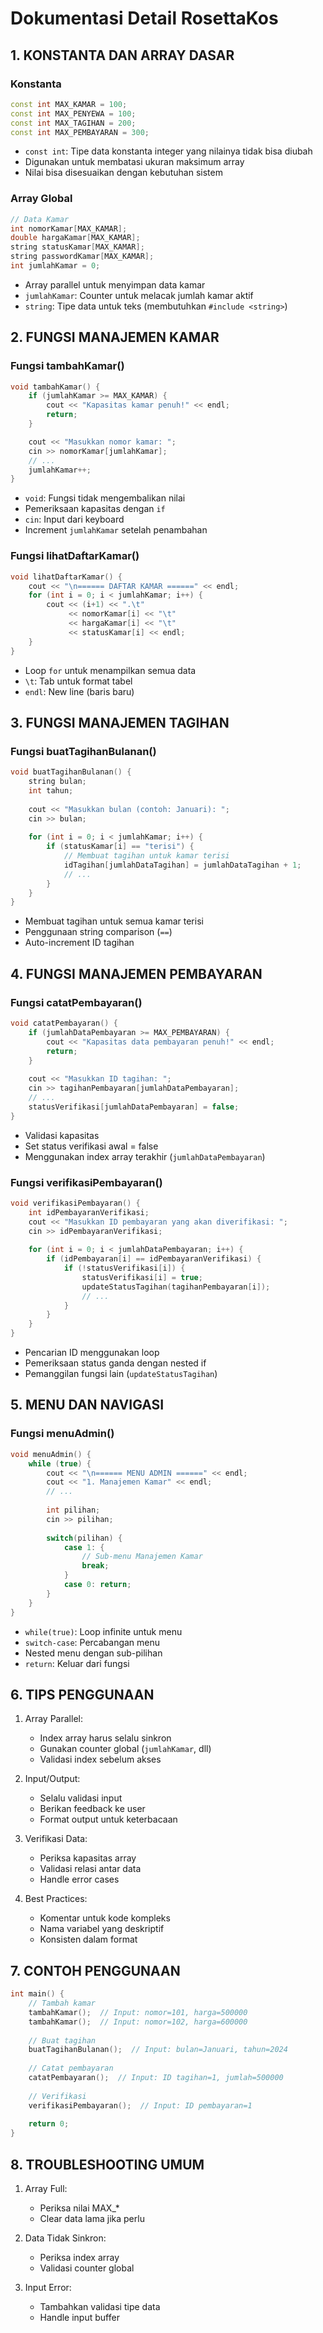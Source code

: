 # Dokumentasi Detail RosettaKos

## 1. KONSTANTA DAN ARRAY DASAR

### Konstanta
```cpp
const int MAX_KAMAR = 100;
const int MAX_PENYEWA = 100;
const int MAX_TAGIHAN = 200;
const int MAX_PEMBAYARAN = 300;
```
- `const int`: Tipe data konstanta integer yang nilainya tidak bisa diubah
- Digunakan untuk membatasi ukuran maksimum array
- Nilai bisa disesuaikan dengan kebutuhan sistem

### Array Global
```cpp
// Data Kamar
int nomorKamar[MAX_KAMAR];
double hargaKamar[MAX_KAMAR];
string statusKamar[MAX_KAMAR];
string passwordKamar[MAX_KAMAR];
int jumlahKamar = 0;
```
- Array parallel untuk menyimpan data kamar
- `jumlahKamar`: Counter untuk melacak jumlah kamar aktif
- `string`: Tipe data untuk teks (membutuhkan `#include <string>`)

## 2. FUNGSI MANAJEMEN KAMAR

### Fungsi tambahKamar()
```cpp
void tambahKamar() {
    if (jumlahKamar >= MAX_KAMAR) {
        cout << "Kapasitas kamar penuh!" << endl;
        return;
    }

    cout << "Masukkan nomor kamar: ";
    cin >> nomorKamar[jumlahKamar];
    // ...
    jumlahKamar++;
}
```
- `void`: Fungsi tidak mengembalikan nilai
- Pemeriksaan kapasitas dengan `if`
- `cin`: Input dari keyboard
- Increment `jumlahKamar` setelah penambahan

### Fungsi lihatDaftarKamar()
```cpp
void lihatDaftarKamar() {
    cout << "\n====== DAFTAR KAMAR ======" << endl;
    for (int i = 0; i < jumlahKamar; i++) {
        cout << (i+1) << ".\t" 
             << nomorKamar[i] << "\t"
             << hargaKamar[i] << "\t"
             << statusKamar[i] << endl;
    }
}
```
- Loop `for` untuk menampilkan semua data
- `\t`: Tab untuk format tabel
- `endl`: New line (baris baru)

## 3. FUNGSI MANAJEMEN TAGIHAN

### Fungsi buatTagihanBulanan()
```cpp
void buatTagihanBulanan() {
    string bulan;
    int tahun;
    
    cout << "Masukkan bulan (contoh: Januari): ";
    cin >> bulan;
    
    for (int i = 0; i < jumlahKamar; i++) {
        if (statusKamar[i] == "terisi") {
            // Membuat tagihan untuk kamar terisi
            idTagihan[jumlahDataTagihan] = jumlahDataTagihan + 1;
            // ...
        }
    }
}
```
- Membuat tagihan untuk semua kamar terisi
- Penggunaan string comparison (`==`)
- Auto-increment ID tagihan

## 4. FUNGSI MANAJEMEN PEMBAYARAN

### Fungsi catatPembayaran()
```cpp
void catatPembayaran() {
    if (jumlahDataPembayaran >= MAX_PEMBAYARAN) {
        cout << "Kapasitas data pembayaran penuh!" << endl;
        return;
    }
    
    cout << "Masukkan ID tagihan: ";
    cin >> tagihanPembayaran[jumlahDataPembayaran];
    // ...
    statusVerifikasi[jumlahDataPembayaran] = false;
}
```
- Validasi kapasitas
- Set status verifikasi awal = false
- Menggunakan index array terakhir (`jumlahDataPembayaran`)

### Fungsi verifikasiPembayaran()
```cpp
void verifikasiPembayaran() {
    int idPembayaranVerifikasi;
    cout << "Masukkan ID pembayaran yang akan diverifikasi: ";
    cin >> idPembayaranVerifikasi;
    
    for (int i = 0; i < jumlahDataPembayaran; i++) {
        if (idPembayaran[i] == idPembayaranVerifikasi) {
            if (!statusVerifikasi[i]) {
                statusVerifikasi[i] = true;
                updateStatusTagihan(tagihanPembayaran[i]);
                // ...
            }
        }
    }
}
```
- Pencarian ID menggunakan loop
- Pemeriksaan status ganda dengan nested if
- Pemanggilan fungsi lain (`updateStatusTagihan`)

## 5. MENU DAN NAVIGASI

### Fungsi menuAdmin()
```cpp
void menuAdmin() {
    while (true) {
        cout << "\n====== MENU ADMIN ======" << endl;
        cout << "1. Manajemen Kamar" << endl;
        // ...
        
        int pilihan;
        cin >> pilihan;
        
        switch(pilihan) {
            case 1: {
                // Sub-menu Manajemen Kamar
                break;
            }
            case 0: return;
        }
    }
}
```
- `while(true)`: Loop infinite untuk menu
- `switch-case`: Percabangan menu
- Nested menu dengan sub-pilihan
- `return`: Keluar dari fungsi

## 6. TIPS PENGGUNAAN

1. Array Parallel:
   - Index array harus selalu sinkron
   - Gunakan counter global (`jumlahKamar`, dll)
   - Validasi index sebelum akses

2. Input/Output:
   - Selalu validasi input
   - Berikan feedback ke user
   - Format output untuk keterbacaan

3. Verifikasi Data:
   - Periksa kapasitas array
   - Validasi relasi antar data
   - Handle error cases

4. Best Practices:
   - Komentar untuk kode kompleks
   - Nama variabel yang deskriptif
   - Konsisten dalam format

## 7. CONTOH PENGGUNAAN

```cpp
int main() {
    // Tambah kamar
    tambahKamar();  // Input: nomor=101, harga=500000
    tambahKamar();  // Input: nomor=102, harga=600000
    
    // Buat tagihan
    buatTagihanBulanan();  // Input: bulan=Januari, tahun=2024
    
    // Catat pembayaran
    catatPembayaran();  // Input: ID tagihan=1, jumlah=500000
    
    // Verifikasi
    verifikasiPembayaran();  // Input: ID pembayaran=1
    
    return 0;
}
```

## 8. TROUBLESHOOTING UMUM

1. Array Full:
   - Periksa nilai MAX_* 
   - Clear data lama jika perlu

2. Data Tidak Sinkron:
   - Periksa index array
   - Validasi counter global

3. Input Error:
   - Tambahkan validasi tipe data
   - Handle input buffer
